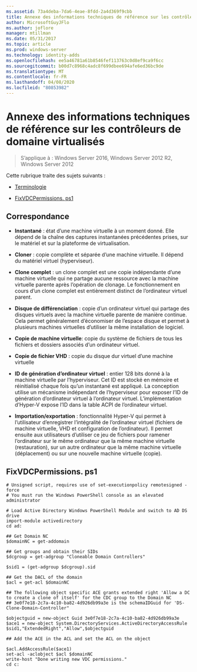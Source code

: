 ```yaml
---
ms.assetid: 73a4deba-7da6-4eae-8fdd-2a4d369f9cbb
title: Annexe des informations techniques de référence sur les contrôleurs de domaine virtualisés
author: MicrosoftGuyJFlo
ms.author: joflore
manager: mtillman
ms.date: 05/31/2017
ms.topic: article
ms.prod: windows-server
ms.technology: identity-adds
ms.openlocfilehash: ee5a46781a61b8546fef113763c0d8ef9ca9f6cc
ms.sourcegitcommit: b00d7c8968c4adc8f699dbee694afe6ed36bc9de
ms.translationtype: MT
ms.contentlocale: fr-FR
ms.lasthandoff: 04/08/2020
ms.locfileid: "80853982"
---
```

# <a name="virtualized-domain-controller-technical-reference-appendix"></a>Annexe des informations techniques de référence sur les contrôleurs de domaine virtualisés

>S’applique à : Windows Server 2016, Windows Server 2012 R2, Windows Server 2012

Cette rubrique traite des sujets suivants :  
  
-   [Terminologie](../../../ad-ds/reference/virtual-dc/../../../ad-ds/reference/virtual-dc/Virtualized-Domain-Controller-Technical-Reference-Appendix.md#BKMK_Terms)  
  
-   [FixVDCPermissions. ps1](../../../ad-ds/reference/virtual-dc/../../../ad-ds/reference/virtual-dc/Virtualized-Domain-Controller-Technical-Reference-Appendix.md#BKMK_FixPDCPerms)  
  
## <a name="terminology"></a><a name="BKMK_Terms"></a>Correspondance  
  
-   **Instantané** : état d’une machine virtuelle à un moment donné. Elle dépend de la chaîne des captures instantanées précédentes prises, sur le matériel et sur la plateforme de virtualisation.  
  
-   **Cloner** : copie complète et séparée d’une machine virtuelle. Il dépend du matériel virtuel (hyperviseur).  
  
-   **Clone complet** : un clone complet est une copie indépendante d’une machine virtuelle qui ne partage aucune ressource avec la machine virtuelle parente après l’opération de clonage. Le fonctionnement en cours d’un clone complet est entièrement distinct de l’ordinateur virtuel parent.  
  
-   **Disque de différenciation** : copie d’un ordinateur virtuel qui partage des disques virtuels avec la machine virtuelle parente de manière continue. Cela permet généralement d’économiser de l’espace disque et permet à plusieurs machines virtuelles d’utiliser la même installation de logiciel.  
  
-   **Copie de machine virtuelle**: copie du système de fichiers de tous les fichiers et dossiers associés d’un ordinateur virtuel.  
  
-   **Copie de fichier VHD** : copie du disque dur virtuel d’une machine virtuelle  
  
-   **ID de génération d’ordinateur virtuel** : entier 128 bits donné à la machine virtuelle par l’hyperviseur. Cet ID est stocké en mémoire et réinitialisé chaque fois qu’un instantané est appliqué. La conception utilise un mécanisme indépendant de l’hyperviseur pour exposer l’ID de génération d’ordinateur virtuel à l’ordinateur virtuel. L’implémentation d’Hyper-V expose l’ID dans la table ACPI de l’ordinateur virtuel.  
  
-   **Importation/exportation** : fonctionnalité Hyper-V qui permet à l’utilisateur d’enregistrer l’intégralité de l’ordinateur virtuel (fichiers de machine virtuelle, VHD et configuration de l’ordinateur). Il permet ensuite aux utilisateurs d’utiliser ce jeu de fichiers pour ramener l’ordinateur sur le même ordinateur que la même machine virtuelle (restauration), sur un autre ordinateur que la même machine virtuelle (déplacement) ou sur une nouvelle machine virtuelle (copie).  
  
## <a name="fixvdcpermissionsps1"></a><a name="BKMK_FixPDCPerms"></a>FixVDCPermissions. ps1  
  
```  
# Unsigned script, requires use of set-executionpolicy remotesigned -force  
# You must run the Windows PowerShell console as an elevated administrator  
  
# Load Active Directory Windows PowerShell Module and switch to AD DS drive  
import-module activedirectory  
cd ad:  
  
## Get Domain NC  
$domainNC = get-addomain  
  
## Get groups and obtain their SIDs   
$dcgroup = get-adgroup "Cloneable Domain Controllers"  
  
$sid1 = (get-adgroup $dcgroup).sid  
  
## Get the DACL of the domain  
$acl = get-acl $domainNC  
  
## The following object specific ACE grants extended right 'Allow a DC to create a clone of itself' for the CDC group to the Domain NC  
## 3e0f7e18-2c7a-4c10-ba82-4d926db99a3e is the schemaIDGuid for 'DS-Clone-Domain-Controller"  
  
$objectguid = new-object Guid 3e0f7e18-2c7a-4c10-ba82-4d926db99a3e  
$ace1 = new-object System.DirectoryServices.ActiveDirectoryAccessRule $sid1,"ExtendedRight","Allow",$objectguid  
  
## Add the ACE in the ACL and set the ACL on the object   
  
$acl.AddAccessRule($ace1)  
set-acl -aclobject $acl $domainNC  
write-host "Done writing new VDC permissions."  
cd c:   
```  
  


